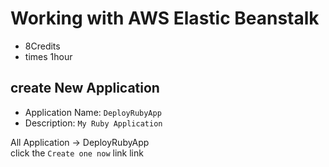 # Working with AWS Elastic Beanstalk

- 8Credits
- times 1hour



## create New Application

- Application Name: `DeployRubyApp`
- Description: `My Ruby Application`

All Application -> DeployRubyApp   
click the `Create one now` link link
